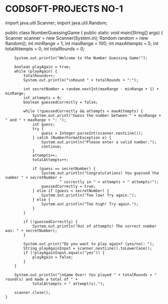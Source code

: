 # CODSOFT-PROJECTS NO-1

import java.util.Scanner;
import java.util.Random;

public class NumberGuessingGame {
    public static void main(String[] args) {
        Scanner scanner = new Scanner(System.in);
        Random random = new Random();
        int minRange = 1;
        int maxRange = 100;
        int maxAttempts = 5;
        int totalAttempts = 0;
        int totalRounds = 0;

        System.out.println("Welcome to the Number Guessing Game!");

        boolean playAgain = true;
        while (playAgain) {
            totalRounds++;
            System.out.println("\nRound " + totalRounds + ":");

            int secretNumber = random.nextInt(maxRange - minRange + 1) + minRange;
            int attempts = 0;
            boolean guessedCorrectly = false;

            while (!guessedCorrectly && attempts < maxAttempts) {
                System.out.print("Guess the number between " + minRange + " and " + maxRange + ": ");
                int guess;
                try {
                    guess = Integer.parseInt(scanner.nextLine());
                } catch (NumberFormatException e) {
                    System.out.println("Please enter a valid number.");
                    continue;
                }
                attempts++;
                totalAttempts++;

                if (guess == secretNumber) {
                    System.out.println("Congratulations! You guessed the number " + secretNumber +
                            " correctly in " + attempts + " attempts!");
                    guessedCorrectly = true;
                } else if (guess < secretNumber) {
                    System.out.println("Too low! Try again.");
                } else {
                    System.out.println("Too high! Try again.");
                }
            }

            if (!guessedCorrectly) {
                System.out.println("Out of attempts! The correct number was: " + secretNumber);
            }

            System.out.print("Do you want to play again? (yes/no): ");
            String playAgainInput = scanner.nextLine().toLowerCase();
            if (!playAgainInput.equals("yes")) {
                playAgain = false;
            }
        }

        System.out.println("\nGame Over! You played " + totalRounds + " round(s) and made a total of " +
                totalAttempts + " attempt(s).");

        scanner.close();
    }


